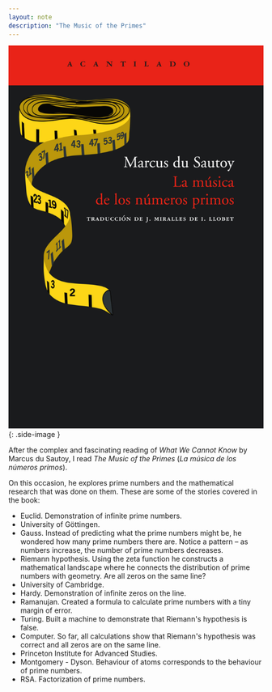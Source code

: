 ```yaml
---
layout: note
description: "The Music of the Primes"
---
```


![La música de los números primos by Marcus du Sautoy][1]
{: .side-image }

After the complex and fascinating reading of *What We Cannot Know* by Marcus du
Sautoy, I read *The Music of the Primes* (*La música de los números primos*).

On this occasion, he explores prime numbers and the mathematical research that was done on them.
These are some of the stories covered in the book:
- Euclid. Demonstration of infinite prime numbers.
- University of Göttingen.
- Gauss. Instead of predicting what the prime numbers might be, he wondered how
  many prime numbers there are. Notice a pattern – as numbers increase, the
  number of prime numbers decreases.
- Riemann hypothesis. Using the zeta function he constructs a mathematical
  landscape where he connects the distribution of prime numbers with geometry.
  Are all zeros on the same line?
- University of Cambridge.
- Hardy. Demonstration of infinite zeros on the line.
- Ramanujan. Created a formula to calculate prime numbers with a tiny margin of error.
- Turing. Built a machine to demonstrate that Riemann's hypothesis is false.
- Computer. So far, all calculations show that Riemann's hypothesis was correct and all zeros are
  on the same line.
- Princeton Institute for Advanced Studies.
- Montgomery - Dyson. Behaviour of atoms corresponds to the behaviour of prime
  numbers.
- RSA. Factorization of prime numbers.


[1]: /assets/images/notes/la-musica-de-los-numeros-primos.jpg

